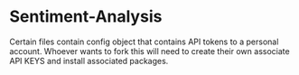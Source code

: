 # Sentiment-Analysis
Certain files contain config object that contains API tokens to a personal account.
Whoever wants to fork this will need to create their own associate API KEYS and install associated packages.

